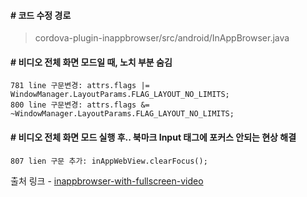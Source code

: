 #### # 코드 수정 경로

> cordova-plugin-inappbrowser/src/android/InAppBrowser.java


#### # 비디오 전체 화면 모드일 때, 노치 부분 숨김
    781 line 구문변경: attrs.flags |= WindowManager.LayoutParams.FLAG_LAYOUT_NO_LIMITS;
    800 line 구문변경: attrs.flags &= ~WindowManager.LayoutParams.FLAG_LAYOUT_NO_LIMITS;

     
#### # 비디오 전체 화면 모드 실행 후.. 북마크 Input 태그에 포커스 안되는 현상 해결
    807 lien 구문 추가: inAppWebView.clearFocus();


출처 링크 - [inappbrowser-with-fullscreen-video](https://github.com/The-White-Fang/cordova-plugin-inappbrowser/tree/inappbrowser-with-fullscreen-video)
